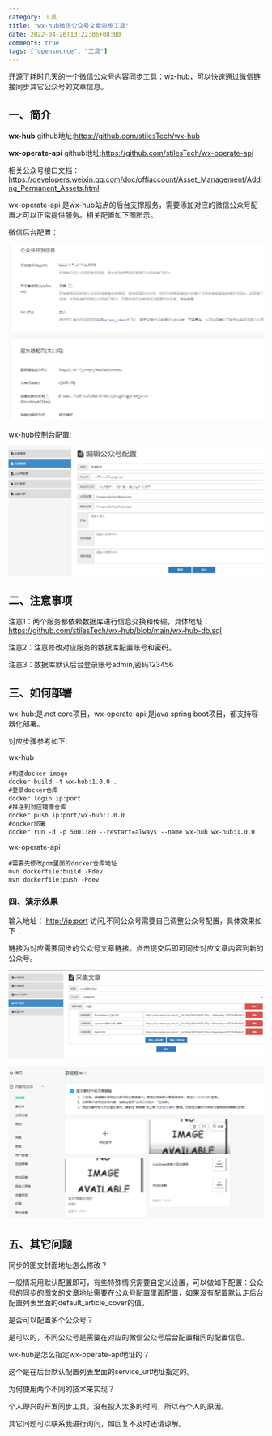 ```yaml
---
category: 工具
title: "wx-hub微信公众号文章同步工具"
date: 2022-04-26T13:22:06+08:00
comments: true
tags: ["opensource", "工具"]
---
```


开源了耗时几天的一个微信公众号内容同步工具：wx-hub，可以快速通过微信链接同步其它公众号的文章信息。

<!-- more -->

## **一、简介**

**wx-hub** github地址:https://github.com/stilesTech/wx-hub

**wx-operate-api** github地址:https://github.com/stilesTech/wx-operate-api

相关公众号接口文档：https://developers.weixin.qq.com/doc/offiaccount/Asset_Management/Adding_Permanent_Assets.html

wx-operate-api 是wx-hub站点的后台支撑服务，需要添加对应的微信公众号配置才可以正常提供服务。相关配置如下图所示。

微信后台配置：

![../uploads/2022/04/2185062312.png](../uploads/2022/04/2185062312.png)

wx-hub控制台配置:

![../uploads/2022/04/3081734508.png](../uploads/2022/04/3081734508.png)

## **二、注意事项**

注意1：两个服务都依赖数据库进行信息交换和传输，具体地址：https://github.com/stilesTech/wx-hub/blob/main/wx-hub-db.sql

注意2：注意修改对应服务的数据库配置账号和密码。

注意3：数据库默认后台登录账号admin,密码123456

## **三、如何部署**

wx-hub:是.net core项目，wx-operate-api:是java spring boot项目，都支持容器化部署。

对应步骤参考如下:

wx-hub

```
#构建docker image
docker build -t wx-hub:1.0.0 .
#登录docker仓库
docker login ip:port
#推送到对应镜像仓库
docker push ip:port/wx-hub:1.0.0
#docker部署
docker run -d -p 5001:80 --restart=always --name wx-hub wx-hub:1.0.0
```

wx-operate-api

```
#需要先修改pom里面的docker仓库地址
mvn dockerfile:build -Pdev
mvn dockerfile:push -Pdev
```

### **四、演示效果**

输入地址： [http://ip:port](http://ip:port/) 访问,不同公众号需要自己调整公众号配置，具体效果如下：

链接为对应需要同步的公众号文章链接。点击提交后即可同步对应文章内容到新的公众号。

![../uploads/2022/04/4157468633.png](../uploads/2022/04/4157468633.png)

![../uploads/2022/04/1293486863.png](../uploads/2022/04/1293486863.png)

## **五、其它问题**

同步的图文封面地址怎么修改？

一般情况用默认配置即可，有些特殊情况需要自定义设置，可以做如下配置：公众号的同步的图文的文章地址需要在公众号配置里面配置，如果没有配置默认走后台配置列表里面的default_article_cover的值。

是否可以配置多个公众号？

是可以的，不同公众号是需要在对应的微信公众号后台配置相同的配置信息。

wx-hub是怎么指定wx-operate-api地址的？

这个是在后台默认配置列表里面的service_url地址指定的。

为何使用两个不同的技术来实现？

个人即兴的开发同步工具，没有投入太多的时间，所以有个人的原因。

其它问题可以联系我进行询问，如回复不及时还请谅解。